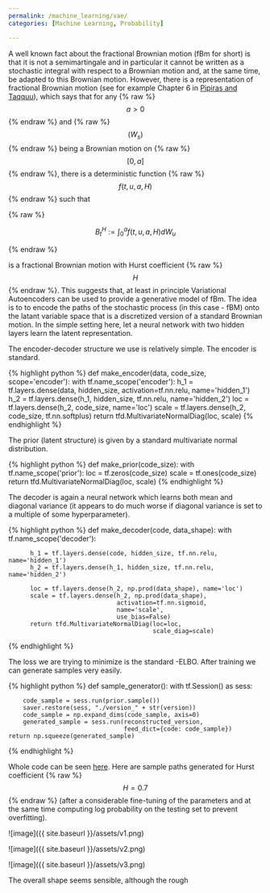 ```yaml
---
permalink: /machine_learning/vae/
categories: [Machine Learning, Probability]

---
```


A well known fact about the fractional Brownian motion (fBm for short)
is that it is not a semimartingale and in particular it cannot be written as a stochastic
integral with respect to a Brownian motion and, at the same time, be
adapted to this Brownian motion. However, there is a representation of
fractional Brownian motion (see for example Chapter 6 in [Pipiras and Taqquu](https://www.cambridge.org/core/books/longrange-dependence-and-selfsimilarity/EC0867FA235989C077341B00822BF829)), which says that for any {% raw %}
$$a>0$$ {% endraw %} and {% raw %} $$ (W_s) $$ {% endraw %} being a
Brownian motion on {% raw %} $$ [0,a] $$ {% endraw %}, there is a
deterministic function {% raw %} $$ f(t,u,a,H) $$ {% endraw %} such that

{% raw %}

$$B^H_t:=\int_0^a f(t,u,a,H)dW_u$$

{% endraw %}

is a fractional Brownian motion with Hurst coefficient {% raw %}
$$ H $$ {% endraw %}. This suggests that, at least in principle Variational
Autoencoders can be used to provide a generative model of fBm. The idea is to
to encode the paths of the stochastic process (in this case - fBM) onto the
latant variable space that is a discretized version of a standard Brownian
motion. In the simple setting here, let a neural network with two hidden
layers learn the latent representation.

The encoder-decoder structure we use is relatively simple. The encoder is
standard.

{% highlight python %}
def make_encoder(data, code_size, scope='encoder'):
    with tf.name_scope('encoder'):
        h_1 = tf.layers.dense(data, hidden_size, activation=tf.nn.relu, name='hidden_1')
        h_2 = tf.layers.dense(h_1, hidden_size, tf.nn.relu, name='hidden_2')
        loc = tf.layers.dense(h_2, code_size, name='loc')
        scale = tf.layers.dense(h_2, code_size, tf.nn.softplus)
        return tfd.MultivariateNormalDiag(loc, scale)
{% endhighlight %}

The prior (latent structure) is given by a standard multivariate normal
distribution.

{% highlight python %}
def make_prior(code_size):
    with tf.name_scope('prior'):
        loc = tf.zeros(code_size)
        scale = tf.ones(code_size)
        return tfd.MultivariateNormalDiag(loc, scale)
{% endhighlight %}

The decoder is again a neural network which learns both mean and diagonal
variance (it appears to do much worse if diagonal variance is set to
a multiple of some hyperparameter).

{% highlight python %}
def make_decoder(code, data_shape):
      with tf.name_scope('decoder'):

          h_1 = tf.layers.dense(code, hidden_size, tf.nn.relu, name='hidden_1')
          h_2 = tf.layers.dense(h_1, hidden_size, tf.nn.relu, name='hidden_2')

          loc = tf.layers.dense(h_2, np.prod(data_shape), name='loc')
          scale = tf.layers.dense(h_2, np.prod(data_shape),
                                  activation=tf.nn.sigmoid,
                                  name='scale',
                                  use_bias=False)
          return tfd.MultivariateNormalDiag(loc=loc,
                                            scale_diag=scale)
{% endhighlight %}

The loss we are trying to minimize is the standard -ELBO. After training we
can generate samples very easily.

{% highlight python %}
def sample_generator():
    with tf.Session() as sess:

        code_sample = sess.run(prior.sample())
        saver.restore(sess, "./version_" + str(version))
        code_sample = np.expand_dims(code_sample, axis=0)
        generated_sample = sess.run(reconstructed_version,
                                    feed_dict={code: code_sample})
    return np.squeeze(generated_sample)
{% endhighlight %}

Whole code can be seen [here](https://github.com/lukasz-treszczotko/GNE/blob/master/fbm_sota.py).
Here are sample paths generated for Hurst coefficient {% raw %} $$H=0.7$$
{% endraw %} (after a considerable fine-tuning of the
parameters and at the same time computing log probability on the testing
set to prevent overfitting).

![image]({{ site.baseurl }}/assets/v1.png)

![image]({{ site.baseurl }}/assets/v2.png)

![image]({{ site.baseurl }}/assets/v3.png)

The overall shape seems sensible, although the rough




<script type="text/javascript" async src="https://cdn.mathjax.org/mathjax/latest/MathJax.js?config=TeX-MML-AM_CHTML"> </script>
